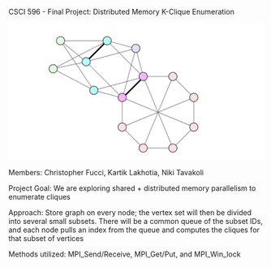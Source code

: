 CSCI 596 - Final Project: Distributed Memory K-Clique Enumeration

![](graph_clique.png)

Members: Christopher Fucci, Kartik Lakhotia, Niki Tavakoli

Project Goal: We are exploring shared + distributed memory parallelism to enumerate cliques

Approach: 
Store graph on every node; the vertex set will then be divided into several small subsets. There will be a common queue of the subset IDs, and each node pulls an index from the queue and computes the cliques for that subset of vertices

Methods utilized: MPI_Send/Receive, MPI_Get/Put, and MPI_Win_lock
